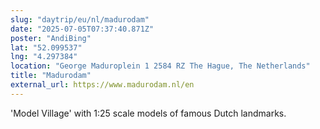 ```yaml
---
slug: "daytrip/eu/nl/madurodam"
date: "2025-07-05T07:37:40.871Z"
poster: "AndiBing"
lat: "52.099537"
lng: "4.297384"
location: "George Maduroplein 1 2584 RZ The Hague, The Netherlands"
title: "Madurodam"
external_url: https://www.madurodam.nl/en
---
```

'Model Village' with 1:25 scale models of famous Dutch landmarks.